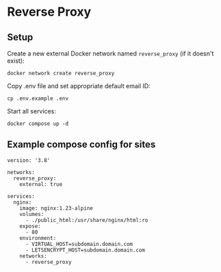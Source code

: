 # Reverse Proxy

##  Setup
Create a new external Docker network named `reverse_proxy` (if it doesn't exist):
```
docker network create reverse_proxy
```

Copy .env file and set appropriate default email ID:
```
cp .env.example .env
```

Start all services:
```
docker compose up -d
```

## Example compose config for sites
```
version: '3.8'

networks:
  reverse_proxy:
    external: true

services:
  nginx:
    image: nginx:1.23-alpine
    volumes:
      - ./public_html:/usr/share/nginx/html:ro
    expose:
      - 80
    environment:
      - VIRTUAL_HOST=subdomain.domain.com
      - LETSENCRYPT_HOST=subdomain.domain.com
    networks:
      - reverse_proxy
```
